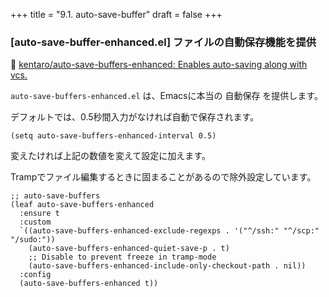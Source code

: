 +++
title = "9.1. auto-save-buffer"
draft = false
+++
### [auto-save-buffer-enhanced.el] ファイルの自動保存機能を提供
🔗 [kentaro/auto-save-buffers-enhanced: Enables auto-saving along with vcs.](https://github.com/kentaro/auto-save-buffers-enhanced) 

`auto-save-buffers-enhanced.el` は、Emacsに本当の 自動保存 を提供します。

デフォルトでは、0.5秒間入力がなければ自動で保存されます。
```elisp
(setq auto-save-buffers-enhanced-interval 0.5)
```
変えたければ上記の数値を変えて設定に加えます。

Trampでファイル編集するときに固まることがあるので除外設定しています。

```elisp
;; auto-save-buffers
(leaf auto-save-buffers-enhanced
  :ensure t
  :custom
  `((auto-save-buffers-enhanced-exclude-regexps . '("^/ssh:" "^/scp:" "/sudo:"))
	(auto-save-buffers-enhanced-quiet-save-p . t)
	;; Disable to prevent freeze in tramp-mode
	(auto-save-buffers-enhanced-include-only-checkout-path . nil))
  :config
  (auto-save-buffers-enhanced t))
```
